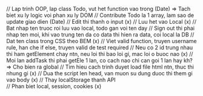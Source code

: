 // Lap trinh OOP, lap class Todo, vut het function vao trong (Date) => Tach biet xu ly logic voi phan xu ly DOM
// Contribute Todo la 1 array, lam sao de update giao dien (Date)
// Edit thi thanh o input (x)
// Luu het vao Local (x)
// Bat nhap ten truoc roi luu vao local, todo gan voi ten day 
// Sign out thi phai nhap ten moi, khi vao trung ten da co data thi hien ra data, coi local la DB 
// Dat ten class trong CSS theo BEM (x)
// Viet valid function, truyen username rule, han che if else, truyen valid de test required 
// Neu co 2 id trung nhau thi ham getElement chay ntn, neu loi thi bao loi gi, mac loi o buoc nao (x)
// Moi lan addTask thi phai getEle 1 lan, co cach nao chi can goi 1 lan hay kh? => Cho bien ra global
// Tim hieu cach trinh duyet load file html ntn, thuc thi nhung gi (x)
// Dua the script len head, van muon su dung duoc thi them gi vao body (x)
// Thay localStorage thanh API         
// Phan biet local, session, cookies (x)